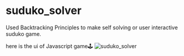 # suduko_solver
Used Backtracking Principles to make self solving or user interactive suduko game.

here is the ui of Javascript game🕹
![suduko_solver](https://user-images.githubusercontent.com/111695617/185799092-118cc8a6-c43b-4574-9011-ca6bb496330b.jpg)

